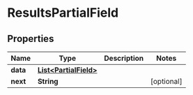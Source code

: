 

# ResultsPartialField


## Properties

| Name | Type | Description | Notes |
|------------ | ------------- | ------------- | -------------|
|**data** | [**List&lt;PartialField&gt;**](PartialField.md) |  |  |
|**next** | **String** |  |  [optional] |



